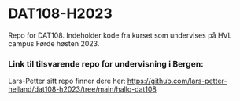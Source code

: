 # DAT108-H2023
Repo for DAT108. Indeholder kode fra kurset som undervises på HVL campus Førde høsten 2023.

### Link til tilsvarende repo for undervisning i Bergen:
Lars-Petter sitt repo finner dere her: https://github.com/lars-petter-helland/dat108-h2023/tree/main/hallo-dat108
